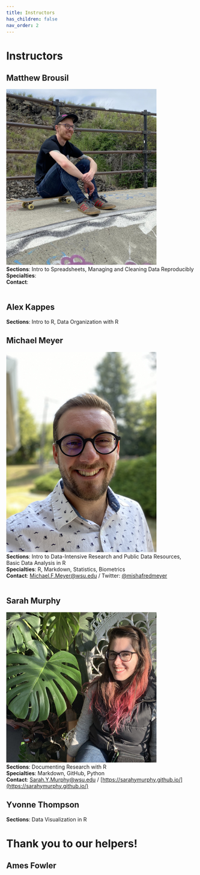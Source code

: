 ```yaml
---
title: Instructors
has_children: false
nav_order: 2
---
```


# Instructors

## Matthew Brousil
<img src="https://github.com/sarahymurphy/2021-06-07-cereo-reu-data-wrangling/blob/master/InstructorPhotos/IMG_6598.jpg?raw=true" alt="Matthew" width="400"/><br>
<b>Sections</b>: Intro to Spreadsheets, Managing and Cleaning Data Reproducibly<br>
<b>Specialties</b>:<br>
<b>Contact</b>:<br><br>

## Alex Kappes
<b>Sections</b>: Intro to R, Data Organization with R

## Michael Meyer 
<img src="https://github.com/sarahymurphy/2021-06-07-cereo-reu-data-wrangling/blob/master/InstructorPhotos/IMG_2323.jpg?raw=true" alt="Michael" width="400"/><br>
<b>Sections</b>: Intro to Data-Intensive Research and Public Data Resources, Basic Data Analysis in R<br>
<b>Specialties</b>: R, Markdown, Statistics, Biometrics<br>
<b>Contact</b>: Michael.F.Meyer@wsu.edu / Twitter: [@mishafredmeyer](https://twitter.com/mishafredmeyer)<br><br>

## Sarah Murphy
<img src="https://github.com/sarahymurphy/2021-06-07-cereo-reu-data-wrangling/blob/master/InstructorPhotos/IMG_79071.JPG?raw=true" alt="Sarah" width="400"/><br>
<b>Sections</b>: Documenting Research with R<br>
<b>Specialties</b>: Markdown, GitHub, Python<br>
<b>Contact</b>: Sarah.Y.Murphy@wsu.edu / [https://sarahymurphy.github.io/](https://sarahymurphy.github.io/)<br>

## Yvonne Thompson 
<b>Sections</b>: Data Visualization in R

# Thank you to our helpers!

## Ames Fowler

